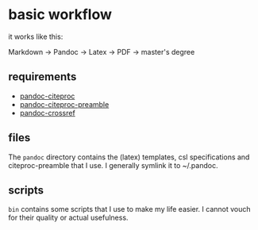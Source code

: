 # basic workflow

it works like this: 

Markdown -> Pandoc -> Latex -> PDF -> master's degree

## requirements

- [pandoc-citeproc](https://hackage.haskell.org/package/pandoc-citeproc)
- [pandoc-citeproc-preamble](https://github.com/spwhitton/pandoc-citeproc-preamble)
- [pandoc-crossref](https://github.com/lierdakil/pandoc-crossref)

## files

The `pandoc` directory contains the (latex) templates, csl specifications and
citeproc-preamble that I use. I generally symlink it to ~/.pandoc.

## scripts

`bin` contains some scripts that I use to make my life easier. I cannot vouch
for their quality or actual usefulness.
